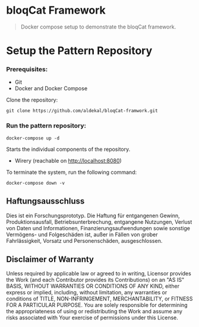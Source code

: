 # bloqCat Framework
> Docker compose setup to demonstrate the bloqCat framework.
# Setup the Pattern Repository
### Prerequisites:

* Git
* Docker and Docker Compose

Clone the repository:

```shell
git clone https://github.com/aldekal/bloqCat-framwork.git
```


### Run the pattern repository:

```shell
docker-compose up -d
```

Starts the individual components of the repository.
 - Wirery (reachable on <http://localhost:8080>)

To terminate the system, run the following command:

```shell
docker-compose down -v
```


## Haftungsausschluss

 Dies ist ein Forschungsprototyp.
 Die Haftung für entgangenen Gewinn, Produktionsausfall, Betriebsunterbrechung, entgangene Nutzungen, Verlust von Daten und Informationen, Finanzierungsaufwendungen sowie sonstige Vermögens- und Folgeschäden ist, außer in Fällen von grober Fahrlässigkeit, Vorsatz und Personenschäden, ausgeschlossen.

 ## Disclaimer of Warranty

 Unless required by applicable law or agreed to in writing, Licensor provides the Work (and each Contributor provides its Contributions) on an "AS IS" BASIS, WITHOUT WARRANTIES OR CONDITIONS OF ANY KIND, either express or implied, including, without limitation, any warranties or conditions of TITLE, NON-INFRINGEMENT, MERCHANTABILITY, or FITNESS FOR A PARTICULAR PURPOSE.
 You are solely responsible for determining the appropriateness of using or redistributing the Work and assume any risks associated with Your exercise of permissions under this License.